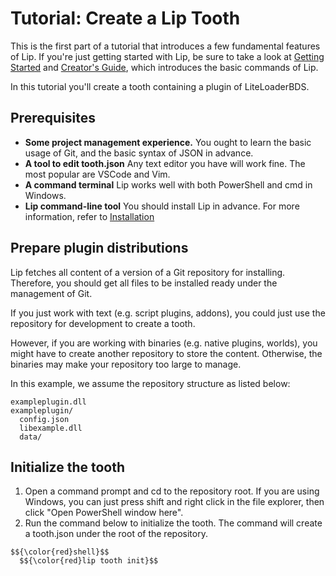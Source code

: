# Tutorial: Create a Lip Tooth
This is the first part of a tutorial that introduces a few fundamental features of Lip. If you're just getting started with Lip, be sure to take a look at [Getting Started](https://docs.lippkg.com/en/quickstart.html) and [Creator's Guide](https://docs.lippkg.com/en/creator_quickstart.html), which introduces the basic commands of Lip.

In this tutorial you'll create a tooth containing a plugin of LiteLoaderBDS.
## Prerequisites
+ **Some project management experience.** You ought to learn the basic usage of Git, and the basic syntax of JSON in advance.
+ **A tool to edit tooth.json** Any text editor you have will work fine. The most popular are VSCode and Vim.
+ **A command terminal** Lip works well with both PowerShell and cmd in Windows.
+ **Lip command-line tool** You should install Lip in advance. For more information, refer to [Installation](https://docs.lippkg.com/en/installation.html)

## Prepare plugin distributions
Lip fetches all content of a version of a Git repository for installing. Therefore, you should get all files to be installed ready under the management of Git.

If you just work with text (e.g. script plugins, addons), you could just use the repository for development to create a tooth.

However, if you are working with binaries (e.g. native plugins, worlds), you might have to create another repository to store the content. Otherwise, the binaries may make your repository too large to manage.

In this example, we assume the repository structure as listed below:
```
exampleplugin.dll
exampleplugin/
  config.json
  libexample.dll
  data/
```

## Initialize the tooth
1. Open a command prompt and cd to the repository root. If you are using Windows, you can just press shift and right click in the file explorer, then click "Open PowerShell window here".
2. Run the command below to initialize the tooth. The command will create a tooth.json under the root of the repository.

`$${\color{red}shell}$$`        
`  $${\color{red}lip tooth init}$$`
 




   
